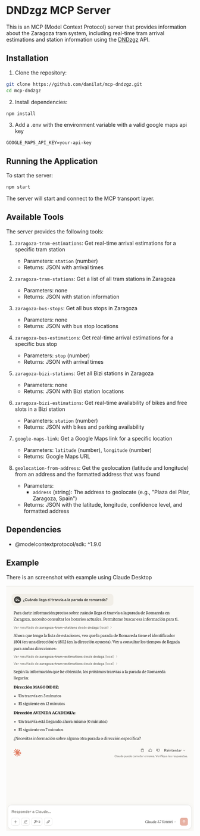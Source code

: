 # DNDzgz MCP Server

This is an MCP (Model Context Protocol) server that provides information about the Zaragoza tram system, including real-time tram arrival estimations and station information using the [DNDzgz](https://www.dndzgz.com/) API.

## Installation

1. Clone the repository:
```bash
git clone https://github.com/danilat/mcp-dndzgz.git
cd mcp-dndzgz
```

2. Install dependencies:
```bash
npm install
```

3. Add a .env with the environment variable with a valid google maps api key
```
GOOGLE_MAPS_API_KEY=your-api-key
```

## Running the Application

To start the server:
```bash
npm start
```

The server will start and connect to the MCP transport layer.

## Available Tools

The server provides the following tools:

1. `zaragoza-tram-estimations`: Get real-time arrival estimations for a specific tram station
   - Parameters: `station` (number)
   - Returns: JSON with arrival times

2. `zaragoza-tram-stations`: Get a list of all tram stations in Zaragoza
   - Parameters: none
   - Returns: JSON with station information

3. `zaragoza-bus-stops`: Get all bus stops in Zaragoza
   - Parameters: none
   - Returns: JSON with bus stop locations

4. `zaragoza-bus-estimations`: Get real-time arrival estimations for a specific bus stop
   - Parameters: `stop` (number)
   - Returns: JSON with arrival times

5. `zaragoza-bizi-stations`: Get all Bizi stations in Zaragoza
   - Parameters: none
   - Returns: JSON with Bizi station locations

6. `zaragoza-bizi-estimations`: Get real-time availability of bikes and free slots in a Bizi station
   - Parameters: `station` (number)
   - Returns: JSON with bikes and parking availability

7. `google-maps-link`: Get a Google Maps link for a specific location
   - Parameters: `latitude` (number), `longitude` (number)
   - Returns: Google Maps URL

8. `geolocation-from-address`: Get the geolocation (latitude and longitude) from an address and the formatted address that was found
   - Parameters:
     - `address` (string): The address to geolocate (e.g., "Plaza del Pilar, Zaragoza, Spain")
   - Returns: JSON with the latitude, longitude, confidence level, and formatted address

## Dependencies

- @modelcontextprotocol/sdk: ^1.9.0


## Example

There is an screenshot with example using Claude Desktop

![Screenshot of an example using Claude Desktop, asking in spanish to get the tram estimations for Romareda station](./docs/sample.png)